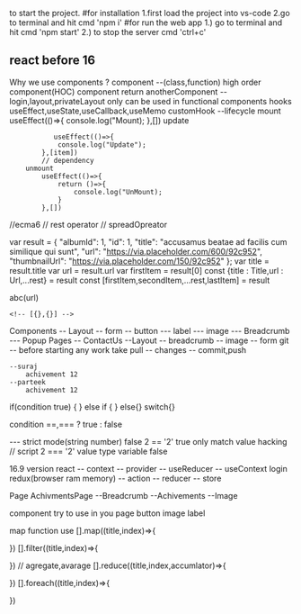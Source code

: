 to start the project.
#for installation
1.first load the project into vs-code
2.go to terminal and hit cmd 'npm i'
#for run the web app
1.) go to terminal and hit  cmd 'npm start'
2.) to stop the server cmd 'ctrl+c'

react before 16
---
 Why we use components ?
 component --(class,function)
 high order component(HOC)  component return anotherComponent
    --login,layout,privateLayout
 only can be used in functional components
   hooks useEffect,useState,useCallback,useMemo
    customHook
    --lifecycle
        mount
            useEffect(()=>{
                console.log("Mount);
            },[])
        update

               useEffect(()=>{
                console.log("Update");
            },[item])
            // dependency
        unmount
            useEffect(()=>{
                return ()=>{
                    console.log("UnMount);
                }
            },[])
//ecma6
    // rest operator // spreadOpreator

  var result = {
    "albumId": 1,
    "id": 1,
    "title": "accusamus beatae ad facilis cum similique qui sunt",
    "url": "https://via.placeholder.com/600/92c952",
    "thumbnailUrl": "https://via.placeholder.com/150/92c952"
  };
 var title = result.title
 var url = result.url
 var firstItem = result[0]
 const {title : Title,url : Url,...rest} = result
 const [firstItem,secondItem,...rest,lastItem] = result

abc(url)

    <!-- [{},{}] -->
Components
    -- Layout
    -- form
    -- button
    --- label
    --- image
    --- Breadcrumb
    --- Popup
Pages
    -- ContactUs
        --Layout
            -- breadcrumb
            -- image
            -- form
git
    -- before starting any work take pull
    -- changes
    -- commit,push

    --suraj
        achivement 12
    --parteek
        achivement 12

if(condition true) {   } else if { } else{}
switch{}

condition ==,=== ? true : false

--- strict mode(string number) false
        2 == '2' true only match value hacking 
        // script 
        2 === '2' value type variable false

16.9 version
react
    -- context
    -- provider
    -- useReducer
    -- useContext
login
redux(browser ram memory)
    -- action
    -- reducer
    -- store
          
Page
    AchivmentsPage
        --Breadcrumb
        --Achivements
            --Image

component
    try to use in you page
    button
    image
    label

map function use
 [].map((title,index)=>{ 

 })
 [].filter((title,index)=>{ 

 })
 // agregate,avarage
 [].reduce((title,index,accumlator)=>{ 

 })
 [].foreach((title,index)=>{ 

 })